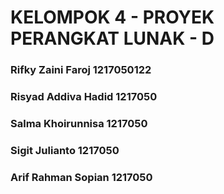 # KELOMPOK 4 - PROYEK PERANGKAT LUNAK - D
### Rifky Zaini Faroj 1217050122
### Risyad Addiva Hadid 1217050
### Salma Khoirunnisa 1217050
### Sigit Julianto 1217050
### Arif Rahman Sopian 1217050
